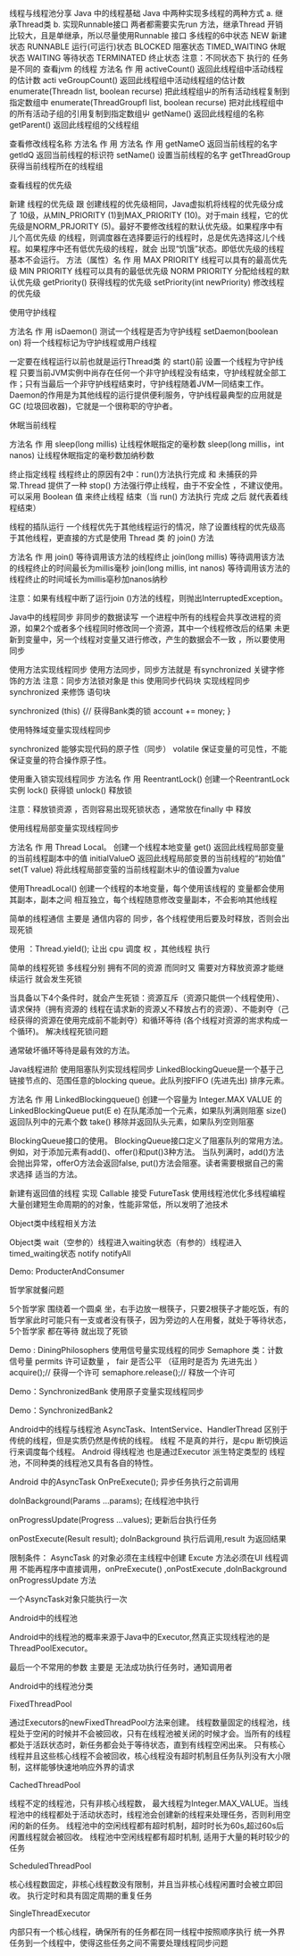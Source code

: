 线程与线程池分享
Java 中的线程基础
Java 中两种实现多线程的两种方式
a.	继承Thread类
b.	实现Runnable接口
两者都需要实先run 方法，继承Thread 开销比较大，且是单继承，所以尽量使用Runnable 接口
多线程的6中状态
NEW 新建状态
RUNNABLE 运行(可运行)状态
BLOCKED 阻塞状态
TIMED_WAITING 休眠状态
WAITING 等待状态
TERMINATED 终止状态
注意：不同状态下 执行的 任务是不同的
查看jvm 的线程
方法名	作 用
activeCount()	返回此线程组中活动线程的估计数
acti veGroupCount()	返回此线程组中活动线程组的估计数
enumerate(Threadn list, boolean recurse)	把此线程组屮的所有活动线程复制到指定数组中
enumerate(ThreadGroupfl list, boolean recurse)	把对此线程组中的所有活动子组的引用复制到指定数组屮
getName()	返回此线程组的名称
getParent()	返回此线程组的父线程组

查看修改线程名称
方法名	作 用	方法名	作 用
getNameO	返回当前线程的名字	getldQ	返回当前线程的标识符
setName()	设置当前线程的名字	getThreadGroup	获得当前线程所在的线程组

查看线程的优先级

新建 线程的优先级 跟 创建线程的优先级相同，Java虚拟机将线程的优先级分成了 10级，从MIN_PRIORITY (1)到MAX_PRIORITY (10)。对于main 线程，它的优先级是NORM_PRJORITY (5)。最好不要修改线程的默认优先级。如果程序中有儿个高优先级 的线程，则调度器在选择要运行的线程时，总是优先选择这儿个线程。如果程序中还有低优先级的线程，就会 出现“饥饿”状态。即低优先级的线程基本不会运行。
方法（属性）名	作 用
MAX PRIORITY	线程可以具有的最高优先级
MIN PRIORITY	线程可以具有的最低优先级
NORM PRIORITY	分配给线程的默认优先级
getPriority()	获得线程的优先级
setPriority(int newPriority)	修改线程的优先级

使用守护线程

方法名	作 用
isDaemon()	测试一个线程是否为守护线程
setDaemon(boolean on)	将一个线程标记为守护线程或用户线程

一定要在线程运行以前也就是运行Thread类 的 start()前 设置一个线程为守护线程
只要当前JVM实例中尚存在任何一个非守护线程没有结束，守护线程就全部工作；只有当最后一个非守护线程结束时，守护线程随着JVM一同结束工作。
Daemon的作用是为其他线程的运行提供便利服务，守护线程最典型的应用就是 GC (垃圾回收器)，它就是一个很称职的守护者。

休眠当前线程
		
方法名	作 用
sleep(long millis)	让线程休眠指定的毫秒数
sleep(long millis，int nanos)	让线程休眠指定的毫秒数加纳秒数

终止指定线程
线程终止的原因有2中：run()方法执行完成 和 未捕获的异常.Thread 提供了一种 stop() 方法强行停止线程，由于不安全性 ，不建议使用。
可以采用 Boolean 值 来终止线程 结束（当 run() 方法执行 完成 之后 就代表着线程结束）


线程的插队运行
一个线程优先于其他线程运行的情况，除了设置线程的优先级高于其他线程，更直接的方式是使用 Thread 类 的 join() 方法


方法名	作 用
join()	等待调用该方法的线程终止
join(long millis)	等待调用该方法的线程终止的时间最长为millis毫秒
join(long millis, int nanos)	等待调用该方法的线程终止的时间域长为millis亳秒加nanos纳秒

注意：如果有线程中断了运行join ()方法的线程，则抛出InterruptedException。

Java中的线程同步
非同步的数据读写
一个进程中所有的线程会共享改进程的资源，如果2个或者多个线程同时修改同一个资源，其中一个线程修改后的结果 未更新到变量中，另一个线程对变量又进行修改，产生的数据会不一致 ，所以要使用同步

使用方法实现线程同步
使用方法同步，同步方法就是 有synchronized 关键字修饰的方法
注意：同步方法锁对象是 this
使用同步代码块 实现线程同步
synchronized 来修饰 语句块

synchronized (this) {// 获得Bank类的锁
    account += money;
}

使用特殊域变量实现线程同步



synchronized 能够实现代码的原子性（同步）
volatile 保证变量的可见性，不能保证变量的符合操作原子性。


使用重入锁实现线程同步
方法名	作 用
ReentrantLock()	创建一个ReentrantLock实例
lock()	获得锁
unlock()	释放锁


注意：释放锁资源 ，否则容易出现死锁状态 ，通常放在finally 中 释放


使用线程局部变量实现线程同步





方法名	作 用
Thread Local。	创建一个线程本地变量
get()	返回此线程局部变量的当前线程副本中的值
initialValueO	返回此线程局部变景的当前线程的“初始值”
set(T value)	将此线程局部变萤的当前线程副木屮的值设置为value

使用ThreadLocal() 创建一个线程的本地变量，每个使用该线程的 变量都会使用其副本，副本之间 相互独立，每个线程随意修改变量副本，不会影响其他线程


简单的线程通信 
主要是 通信内容的 同步，各个线程使用后要及时释放，否则会出现死锁

使用 ：Thread.yieId(); 让出 cpu 调度 权 ，其他线程 执行

简单的线程死锁
多线程分别 拥有不同的资源 而同时又 需要对方释放资源才能继续运行 就会发生死锁

当具备以下4个条件时，就会产生死锁：资源互斥（资源只能供一个线程使用）、请求保持（拥有资源的 线程在请求新的资源乂不释放占冇的资源）、不能剥夺（己经获得的资源在使用完成前不能剥夺）和循环等待 (各个线程对资源的耑求构成一个循环)。
解决线程死锁问题

通常破坏循环等待是最有效的方法。


Java线程进阶
使用阻塞队列实现线程同步
LinkedBlockingQueue<E>是一个基于己链接节点的、范围任意的blocking queue。此队列按FIFO (先进先出) 排序元素。



方法名	作 用
LinkedBlockingqueue()	创建一个容量为 Integer.MAX VALUE 的 LinkedBlockingQueue
put(E e)	在队尾添加一个元素，如果队列满则阻塞
size()	返回队列中的元素个数
take()	移除并返回队头元素，如果队列空则阻塞



BlockingQueue<E>接口的使用。
BlockingQueue<E>接口定义了阻塞队列的常用方法。例如，对于添加元素有add()、offer()和put()3种方法。 当队列满时，add()方法会抛出异常，offerO方法会返回false, put()方法会阻塞。读者需要根据自己的需求选择
适当的方法。

新建有返回值的线程
实现 Callable<Integer> 
接受 FutureTask<Integer> 
使用线程池优化多线程编程
大量创建短生命周期的的对象，性能非常低，所以发明了池技术

Object类中线程相关方法

Object类
wait（空参的）线程进入waiting状态（有参的）线程进入timed_waiting状态
notify
notifyAll

Demo: ProducterAndConsumer
 
哲学家就餐问题

5个哲学家 围绕着一个圆桌 坐，右手边放一根筷子，只要2根筷子才能吃饭，有的哲学家此时可能只有一支或者没有筷子，因为旁边的人在用餐，就处于等待状态，5个哲学家 都在等待 就出现了死锁


Demo : DiningPhilosophers
使用信号量实现线程的同步
Semaphore 类：计数信号量
permits 许可证数量 ， fair 是否公平 （征用时是否为 先进先出 ）
acquire();// 获得一个许可
semaphore.release();// 释放一个许可

Demo：SynchronizedBank
使用原子变量实现线程同步


Demo：SynchronizedBank2

Android中的线程与线程池
AsyncTask、IntentService、HandlerThread  区别于传统的线程，但是实质仍然是传统的线程。
线程 不是真的并行，是cpu 断切换运行来调度每个线程。
Android 得线程池 也是通过Executor 派生特定类型的 线程池，不同种类的线程池又具有各自的特性。


Android 中的AsyncTask
OnPreExecute();
异步任务执行之前调用

doInBackground(Params …params);
在线程池中执行

onProgressUpdate(Progress …values);
更新后台执行任务

onPostExecute(Result result);
doInBackground 执行后调用,result 为返回结果

限制条件：
   AsyncTask 的对象必须在主线程中创建
   Excute 方法必须在UI 线程调用
不能再程序中直接调用，onPreExecute() ,onPostExecute ,doInBackground onProgressUpdate 方法

一个AsyncTask对象只能执行一次

Android中的线程池

Android中的线程池的概率来源于Java中的Executor,然真正实现线程池的是ThreadPoolExecutor。

 

最后一个不常用的参数 主要是 无法成功执行任务时，通知调用者


Android中的线程池分类



FixedThreadPool

 

通过Executors的newFixedThreadPool方法来创建。 线程数量固定的线程池，线程处于空闲的时候并不会被回收，只有在线程池被关闭的时候才会。当所有的线程都处于活跃状态时，新任务都会处于等待状态，直到有线程空闲出来。
只有核心线程并且这些核心线程不会被回收，核心线程没有超时机制且任务队列没有大小限制，这样能够快速地响应外界的请求

CachedThreadPool

 

线程不定的线程池，只有非核心线程数， 最大线程为Integer.MAX_VALUE。当线程池中的线程都处于活动状态时，线程池会创建新的线程来处理任务，否则利用空闲的新的任务。
线程池中的空闲线程都有超时机制，超时时长为60s,超过60s后闲置线程就会被回收。
线程池中空闲线程都有超时机制, 适用于大量的耗时较少的任务

ScheduledThreadPool

 

核心线程数固定，非核心线程数没有限制，并且当非核心线程闲置时会被立即回收。
执行定时和具有固定周期的重复任务


SingleThreadExecutor


 



内部只有一个核心线程，确保所有的任务都在同一线程中按照顺序执行
统一外界任务到一个线程中，使得这些任务之间不需要处理线程同步问题

